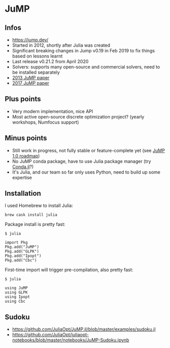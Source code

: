 # JuMP

## Infos

* https://jump.dev/
* Started in 2012, shortly after Julia was created
* Significant breaking changes in Jump v0.19 in Feb 2019 to fix things based on lessons learnt
* Last release v0.21.2 from April 2020
* Solvers: supports many open-source and commercial solvers, need to be installed separately
* [2013 JuMP paper](https://arxiv.org/abs/1312.1431)
* [2017 JuMP paper](https://mlubin.github.io/pdf/jump-sirev.pdf)

## Plus points

* Very modern implementation, nice API
* Most active open-source discrete optimization project? (yearly workshops, Numfocus support)

## Minus points

* Still work in progress, not fully stable or feature-complete yet (see [JuMP 1.0 roadmap](https://www.juliaopt.org/JuMP.jl/stable/roadmap/))
* No JuMP conda package, have to use Julia package manager (try [Conda.jl](https://github.com/JuliaPy/Conda.jl)?)
* It's Julia, and our team so far only uses Python, need to build up some expertise

## Installation

I used Homebrew to install Julia:

```
brew cask install julia
```

Package install is pretty fast:

```
$ julia

import Pkg
Pkg.add("JuMP")
Pkg.add("GLPK")
Pkg.add("Ipopt")
Pkg.add("Cbc")
```

First-time import will trigger pre-compilation, also pretty fast:

```
$ julia

using JuMP
using GLPK
using Ipopt
using Cbc
```


## Sudoku

* https://github.com/JuliaOpt/JuMP.jl/blob/master/examples/sudoku.jl
* https://github.com/JuliaOpt/juliaopt-notebooks/blob/master/notebooks/JuMP-Sudoku.ipynb
